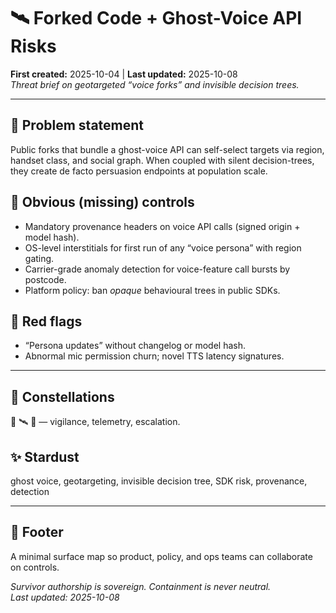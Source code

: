 # 🛰️ Forked Code + Ghost-Voice API Risks  
**First created:** 2025-10-04 | **Last updated:** 2025-10-08  
*Threat brief on geotargeted “voice forks” and invisible decision trees.*  

---

## 👻 Problem statement
Public forks that bundle a ghost-voice API can self-select targets via region, handset class, and social graph. When coupled with silent decision-trees, they create de facto persuasion endpoints at population scale.

## 👾 Obvious (missing) controls
- Mandatory provenance headers on voice API calls (signed origin + model hash).  
- OS-level interstitials for first run of any “voice persona” with region gating.  
- Carrier-grade anomaly detection for voice-feature call bursts by postcode.  
- Platform policy: ban *opaque* behavioural trees in public SDKs.

## 👹 Red flags
- “Persona updates” without changelog or model hash.  
- Abnormal mic permission churn; novel TTS latency signatures.

---

## 🌌 Constellations
🧿 🛰️ 🚨 — vigilance, telemetry, escalation.

## ✨ Stardust
ghost voice, geotargeting, invisible decision tree, SDK risk, provenance, detection  

---

## 🏮 Footer
A minimal surface map so product, policy, and ops teams can collaborate on controls.

*Survivor authorship is sovereign. Containment is never neutral.*  
_Last updated: 2025-10-08_
